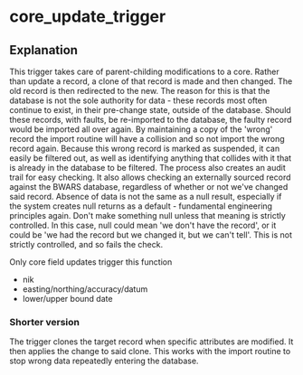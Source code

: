 # core_update_trigger

## Explanation

This trigger takes care of parent-childing modifications to a core. Rather than update a record, a clone of that record is made and then changed. The old record is then redirected to the new. The reason for this is that the database is not the sole authority for data - these records most often continue to exist, in their pre-change state, outside of the database. Should these records, with faults, be re-imported to the database, the faulty record would be imported all over again. By maintaining a copy of the 'wrong' record the import routine will have a collision and so not import the wrong record again. Because this wrong record is marked as suspended, it can easily be filtered out, as well as identifying anything that collides with it that is already in the database to be filtered. The process also creates an audit trail for easy checking. It also allows checking an externally sourced record against the BWARS database, regardless of whether or not we've changed said record. Absence of data is not the same as a null result, especially if the system creates null returns as a default - fundamental engineering principles again. Don't make something null unless that meaning is strictly controlled. In this case, null could mean 'we don't have the record', or it could be 'we had the record but we changed it, but we can't tell'. This is not strictly controlled, and so fails the check.

Only core field updates trigger this function
 * nik
 * easting/northing/accuracy/datum
 * lower/upper bound date

### Shorter version
The trigger clones the target record when specific attributes are modified. It then applies the change to said clone. This works with the import routine to stop wrong data repeatedly entering the database.